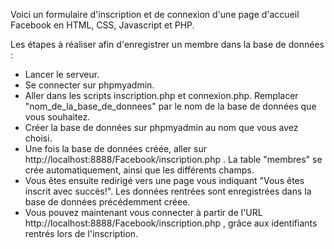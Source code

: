 Voici un formulaire d'inscription et de connexion d'une page d'accueil Facebook en HTML, CSS, Javascript et PHP.

Les étapes à réaliser afin d'enregistrer un membre dans la base de données : 

- Lancer le serveur.
- Se connecter sur phpmyadmin.
- Aller dans les scripts inscription.php et connexion.php. Remplacer "nom_de_la_base_de_donnees" par le nom de la base de données que vous souhaitez.
- Créer la base de données sur phpmyadmin au nom que vous avez choisi.
- Une fois la base de données créée, aller sur http://localhost:8888/Facebook/inscription.php . La table "membres" se crée automatiquement, ainsi que les différents champs.
- Vous êtes ensuite redirigé vers une page vous indiquant "Vous êtes inscrit avec succès!". Les données rentrées sont enregistrées dans la base de données précédemment créee.
- Vous pouvez maintenant vous connecter à partir de l'URL http://localhost:8888/Facebook/inscription.php , grâce aux identifiants rentrés lors de l'inscription.
